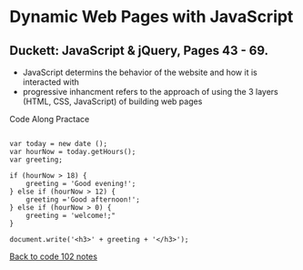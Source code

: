 # Dynamic Web Pages with JavaScript

## Duckett: JavaScript & jQuery, Pages 43 - 69.

- JavaScript determins the behavior of the website and how it is interacted with
- progressive inhancment refers to the approach of using the 3 layers (HTML, CSS, JavaScript) of building web pages

Code Along Practace
```

var today = new date ();
var hourNow = today.getHours();
var greeting;

if (hourNow > 18) {
    greeting = 'Good evening!';
} else if (hourNow > 12) {
    greeting ='Good afternoon!';
} else if (hourNow > 0) {
    greeting = 'welcome!;"  
}

document.write('<h3>' + greeting + '</h3>');
```






[Back to code 102 notes](102.md)
